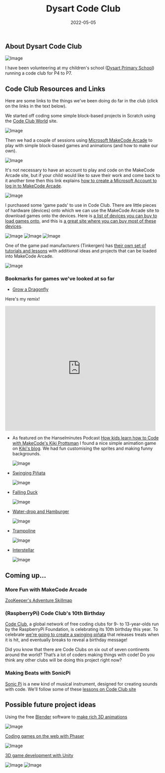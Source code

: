 ﻿---
title: Dysart Code Club
disqus: ''
hero: Dysart Code Club Links and Info
description: Resources for participants at Dysart Code Club
authors:
    - Rohan Cragg
date: 2022-05-05
page_path: learning/
og_image: media/dysps.jpg
og_image_type: image/jpg
---

## About Dysart Code Club

![Image](media/dysps.jpg)

I have been volunteering at my children's school ([Dysart Primary School](https://www.fife.gov.uk/facilities/primary-school/dysart-primary-school)) running a code club for P4 to P7.

## Code Club Resources and Links

Here are some links to the things we've been doing do far in the club (click on the links in the text below).

We started off coding some simple block-based projects in Scratch using the [Code Club World](https://codeclubworld.org/) site.

![Image](media/codeclubworld.png)

Then we had a couple of sessions using [Microsoft MakeCode Arcade](https://arcade.makecode.com/) to play with simple block-based games and animations (and how to make our own).

![Image](media/makecode-arcade.png)

It's not necessary to have an account to play and code on the MakeCode Arcade site, but if your child would like to save their work and come back to it another time then this link explains [how to create a Microsoft Account to log in to MakeCode Arcade](https://arcade.makecode.com/identity/sign-in).

![Image](media/ms-account.png)

I purchased some 'game pads' to use in Code Club. There are little pieces of hardware (devices) onto which we can use the MakeCode Arcade site to download games onto the devices. Here is [a list of devices you can buy to load games onto](https://arcade.makecode.com/hardware), and this is [a great site where you can buy most of these devices](https://www.mouser.co.uk/ProjectManager/ProjectDetail.aspx?State=EDIT&ProjectGUID=b8fe70a4-b7be-4fd5-ab6e-f53993576d97).

![Image](media/brainpad.png) ![Image](media/pygamer.png) ![Image](media/meowbit.png)

One of the game pad manufacturers (Tinkergen) has [their own set of tutorials and lessons](https://make2learn.tinkergen.com/course/?sku=604182001) with additional ideas and projects that can be loaded into MakeCode Arcade.

![Image](media/tinkergen-courses.png)

### Bookmarks for games we've looked at so far

- [Grow a Dragonfly](https://projects.raspberrypi.org/en/projects/grow-a-dragonfly)

Here's my remix!
<iframe src="https://scratch.mit.edu/projects/702661412/embed" allowtransparency="true" width="485" height="402" frameborder="0" scrolling="no" allowfullscreen></iframe>

- As featured on the Hanselminutes Podcast [How kids learn how to Code with MakeCode's Kiki Prottsman](https://hanselminutes.com/835/how-kids-learn-how-to-code-with-makecodes-kiki-prottsman)
 I found a nice simple animation game on [Kiki's blog](https://medium.com/kikis-corner/bunny-glow-up-f18915bc98c9). We had fun customising the sprites and making funny backgrounds.

  ![Image](media/bunny-glow.png)

- [Swinging Piñata](https://projects.raspberrypi.org/en/projects/party-pinata/0)

  ![Image](media/pinata.png)

- [Falling Duck](https://arcade.makecode.com/84487-43288-49339-22583)

  ![Image](media/falling-duck.png)

- [Water-drop and Hamburger](https://makecode.com/_VtU9tW53VPuy)

  ![Image](media/hamburger.png)

- [Trampoline](https://makecode.com/_MDU0zaFCWFUY)

  ![Image](media/trampoline.png)

- [Interstellar](https://makecode.com/_Jc9EgX0gMDoi)

  ![Image](media/interstellar.png)

## Coming up...

### More Fun with MakeCode Arcade

[ZooKeeper's Adventure Skillmap](https://arcade.makecode.com/--skillmap#zoo)

### (RaspberryPi) Code Club's 10th Birthday

[​Code Club](https://projects.raspberrypi.org/en/codeclub), a global network of free coding clubs
for 9- to 13-year-olds run by the RaspberryPi Foundation, is celebrating its 10th birthday this year. To celebrate [we're going to create a swinging piñata](https://projects.raspberrypi.org/en/projects/party-pinata/0) that releases treats when it is hit, and eventually breaks to reveal a birthday message!

Did you know that there are Code Clubs on six out of seven continents around the world? That’s a lot of coders making things with code! Do you think any other clubs will be doing this project right now?

### Making Beats with SonicPi

[Sonic Pi](https://sonic-pi.net/) is a new kind of musical instrument, designed for creating sounds with code. We'll follow some of these [lessons on Code Club site](https://projects.raspberrypi.org/en/codeclub/sonic-pi)

## Possible future project ideas

Using the free [Blender](https://www.blender.org/) software to [make rich 3D animations](https://projects.raspberrypi.org/en/projects/blender-animate-snow-scene)

![Image](media/blender.png)

[Coding games on the web with Phaser](https://phaser.io/learn)

![Image](media/phaser.png)

[3D game development with Unity](https://learn.unity.com/course/getting-started-with-unity?signup=true)

![Image](media/unity_engine.jpg)
![Image](media/unity-lego.png)